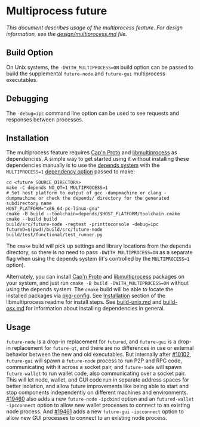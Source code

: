 # Multiprocess future

_This document describes usage of the multiprocess feature. For design information, see the [design/multiprocess.md](design/multiprocess.md) file._

## Build Option

On Unix systems, the `-DWITH_MULTIPROCESS=ON` build option can be passed to build the supplemental `future-node` and `future-gui` multiprocess executables.

## Debugging

The `-debug=ipc` command line option can be used to see requests and responses between processes.

## Installation

The multiprocess feature requires [Cap'n Proto](https://capnproto.org/) and [libmultiprocess](https://github.com/chaincodelabs/libmultiprocess) as dependencies. A simple way to get started using it without installing these dependencies manually is to use the [depends system](../depends) with the `MULTIPROCESS=1` [dependency option](../depends#dependency-options) passed to make:

```
cd <future_SOURCE_DIRECTORY>
make -C depends NO_QT=1 MULTIPROCESS=1
# Set host platform to output of gcc -dumpmachine or clang -dumpmachine or check the depends/ directory for the generated subdirectory name
HOST_PLATFORM="x86_64-pc-linux-gnu"
cmake -B build --toolchain=depends/$HOST_PLATFORM/toolchain.cmake
cmake --build build
build/src/future-node -regtest -printtoconsole -debug=ipc
futureD=$(pwd)/build/src/future-node build/test/functional/test_runner.py
```

The `cmake` build will pick up settings and library locations from the depends directory, so there is no need to pass `-DWITH_MULTIPROCESS=ON` as a separate flag when using the depends system (it's controlled by the `MULTIPROCESS=1` option).

Alternately, you can install [Cap'n Proto](https://capnproto.org/) and [libmultiprocess](https://github.com/chaincodelabs/libmultiprocess) packages on your system, and just run `cmake -B build -DWITH_MULTIPROCESS=ON` without using the depends system. The `cmake` build will be able to locate the installed packages via [pkg-config](https://www.freedesktop.org/wiki/Software/pkg-config/). See [Installation](https://github.com/chaincodelabs/libmultiprocess/blob/master/doc/install.md) section of the libmultiprocess readme for install steps. See [build-unix.md](build-unix.md) and [build-osx.md](build-osx.md) for information about installing dependencies in general.

## Usage

`future-node` is a drop-in replacement for `futured`, and `future-gui` is a drop-in replacement for `future-qt`, and there are no differences in use or external behavior between the new and old executables. But internally after [#10102](https://github.com/future/future/pull/10102), `future-gui` will spawn a `future-node` process to run P2P and RPC code, communicating with it across a socket pair, and `future-node` will spawn `future-wallet` to run wallet code, also communicating over a socket pair. This will let node, wallet, and GUI code run in separate address spaces for better isolation, and allow future improvements like being able to start and stop components independently on different machines and environments.
[#19460](https://github.com/future/future/pull/19460) also adds a new `future-node` `-ipcbind` option and an `futured-wallet` `-ipcconnect` option to allow new wallet processes to connect to an existing node process.
And [#19461](https://github.com/future/future/pull/19461) adds a new `future-gui` `-ipcconnect` option to allow new GUI processes to connect to an existing node process.
